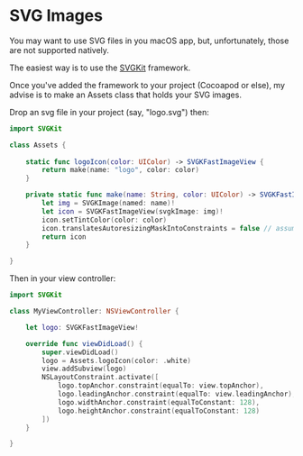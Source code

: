 # SVG Images

You may want to use SVG files in you macOS app, but, unfortunately, those are not supported natively.

The easiest way is to use the [SVGKit](https://github.com/SVGKit/SVGKit) framework.

Once you've added the framework to your project (Cocoapod or else), my advise is to make an Assets class that holds your SVG images.

Drop an svg file in your project (say, "logo.svg") then:

```swift
import SVGKit

class Assets {
	
    static func logoIcon(color: UIColor) -> SVGKFastImageView {
        return make(name: "logo", color: color)
    }	

    private static func make(name: String, color: UIColor) -> SVGKFastImageView {
        let img = SVGKImage(named: name)!
        let icon = SVGKFastImageView(svgkImage: img)!
        icon.setTintColor(color: color)
        icon.translatesAutoresizingMaskIntoConstraints = false // assuming you're using autolayout programmatically
        return icon
    }

}
```

Then in your view controller:

```swift
import SVGKit

class MyViewController: NSViewController {

	let logo: SVGKFastImageView!

	override func viewDidLoad() {
        super.viewDidLoad()
        logo = Assets.logoIcon(color: .white)
        view.addSubview(logo)
        NSLayoutConstraint.activate([
        	logo.topAnchor.constraint(equalTo: view.topAnchor),
        	logo.leadingAnchor.constraint(equalTo: view.leadingAnchor),
        	logo.widthAnchor.constraint(equalToConstant: 128),
        	logo.heightAnchor.constraint(equalToConstant: 128)
        ])
    }

}
```

